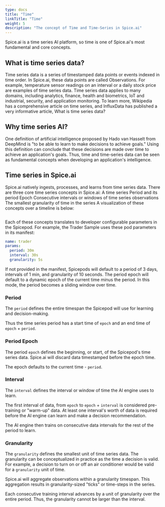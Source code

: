 ```yaml
---
type: docs
title: "Time"
linkTitle: "Time"
weight: 5
description: "The concept of Time and Time-Series in Spice.ai"
---
```


Spice.ai is a time series AI platform, so time is one of Spice.ai's most fundamental and core concepts.

## What is time series data?

Time series data is a series of timestamped data points or events indexed in time order. In Spice.ai, these data points are called Observations. For example, temperature sensor readings on an interval or a daily stock price are examples of time series data. Time series data applies to many domains, including analytics, finance, health and biometrics, IoT and industrial, security, and application monitoring. To learn more, Wikipedia has a comprehensive article on time series, and InfluxData has published a very informative article, What is time series data?

## Why time series AI?

One definition of artificial intelligence proposed by Hado van Hasselt from DeepMind is "to be able to learn to make decisions to achieve goals." Using this definition can conclude that these decisions are made over time to achieve an application's goals. Thus, time and time-series data can be seen as fundamental concepts when developing an application's intelligence.

## Time series in Spice.ai

Spice.ai natively ingests, processes, and learns from time series data. There are three core time series concepts in Spice.ai:
A time series Period and its period Epoch
Consecutive intervals or windows of time series observations
The smallest granularity of time in the series
A visualization of these concepts over a timeline is below:

<image>

Each of these concepts translates to developer configurable parameters in the Spicepod. For example, the Trader Sample uses these pod parameters in its manifest:

```yaml
name: trader
params:
  period: 30m
  interval: 30s
  granularity: 5s
```

If not provided in the manifest, Spicepods will default to a period of 3 days, intervals of 1 min, and granularity of 10 seconds. The period epoch will default to a dynamic epoch of the current time minus the period. In this mode, the period becomes a sliding window over time.

### Period

The `period` defines the entire timespan the Spicepod will use for learning and decision-making.

Thus the time series period has a start time of `epoch` and an end time of `epoch` + `period`.

### Period Epoch

The period `epoch` defines the beginning, or start, of the Spicepod's time series data. Spice.ai will discard data timestamped before the epoch time.

The epoch defaults to the current time - `period`.

### Interval

The `interval` defines the interval or window of time the AI engine uses to learn.

The first interval of data, from `epoch` to `epoch` + `interval` is considered pre-training or "warm-up" data. At least one interval's worth of data is required before the AI engine can learn and make a decision recommendation.

The AI engine then trains on consecutive data intervals for the rest of the period to learn.

### Granularity

The `granularity` defines the smallest unit of time series data. The granularity can be conceptualized in practice as the time a decision is valid. For example, a decision to turn on or off an air conditioner would be valid for a `granularity` unit of time.

Spice.ai will aggregate observations within a granularity timespan. This aggregation results in granularity-sized "ticks" or time-steps in the series.

Each consecutive training interval advances by a unit of granularity over the entire period. Thus, the granularity cannot be larger than the interval.

